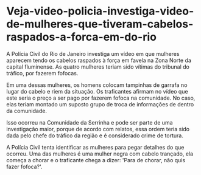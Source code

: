 # Veja-video-policia-investiga-video-de-mulheres-que-tiveram-cabelos-raspados-a-forca-em-do-rio

A Polícia Civil do Rio de Janeiro investiga um vídeo em que mulheres aparecem tendo os cabelos raspados à força em favela na Zona Norte da capital fluminense. As quatro mulheres teriam sido vítimas do tribunal do tráfico, por fazerem fofocas.

Em uma dessas mulheres, os homens colocam tampinhas de garrafa no lugar do cabelo e riem da situação. Os traficantes afirmam no vídeo que este seria o preço a ser pago por fazerem fofoca na comunidade. No caso, elas teriam montado um suposto grupo de troca de informações de dentro da comunidade.

Isso ocorreu na Comunidade da Serrinha e pode ser parte de uma investigação maior, porque de acordo com relatos, essa ordem teria sido dada pelo chefe do tráfico da região e é considerado crime de tortura. 

A Polícia Civil tenta identificar as mulheres para pegar detalhes do que ocorreu. Uma das mulheres é uma mulher negra com cabelo trançado, ela começa a chorar e o traficante chega a dizer: 'Para de chorar, não quis fazer fofoca?'. 
